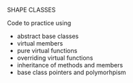 SHAPE CLASSES

Code to practice using 
  - abstract base classes
  - virtual members 
  - pure virtual functions
  - overriding virtual functions
  - inheritance of methods and members
  - base class pointers and polymorhpism

